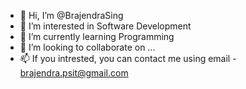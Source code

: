 - 👋 Hi, I’m @BrajendraSing
- 👀 I’m interested in Software Development
- 🌱 I’m currently learning Programming
- 💞️ I’m looking to collaborate on ...
- 📫 If you intrested, you can contact me using email - brajendra.psit@gmail.com

<!---
BrajendraSing/BrajendraSing is a ✨ special ✨ repository because its `README.md` (this file) appears on your GitHub profile.
You can click the Preview link to take a look at your changes.
--->
